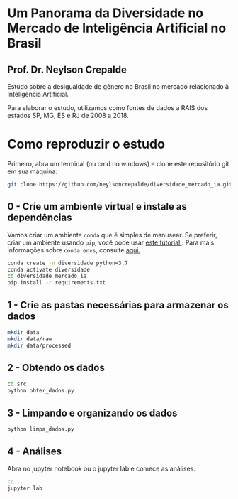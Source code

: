 # Um Panorama da Diversidade no Mercado de Inteligência Artificial no Brasil

## Prof. Dr. Neylson Crepalde

Estudo sobre a desigualdade de gênero no Brasil no mercado relacionado à Inteligência Artificial.

Para elaborar o estudo, utilizamos como fontes de dados a RAIS dos estados SP, MG, ES e RJ de 2008 a 2018.

# Como reproduzir o estudo

Primeiro, abra um terminal (ou cmd no windows) e clone este repositório git em sua máquina:

```bash
git clone https://github.com/neylsoncrepalde/diversidade_mercado_ia.git
```


## 0 - Crie um ambiente virtual e instale as dependências

Vamos criar um ambiente `conda` que é simples de manusear. Se preferir, criar um ambiente usando `pip`, você pode usar [este tutorial.](https://uoa-eresearch.github.io/eresearch-cookbook/recipe/2014/11/26/python-virtual-env/). Para mais informações sobre `conda envs`, consulte [aqui.](https://docs.conda.io/projects/conda/en/latest/user-guide/tasks/manage-environments.html)

```bash
conda create -n diversidade python=3.7
conda activate diversidade
cd diversidade_mercado_ia
pip install -r requirements.txt
```

## 1 - Crie as pastas necessárias para armazenar os dados

```bash
mkdir data
mkdir data/raw
mkdir data/processed
```

## 2 - Obtendo os dados

```bash
cd src
python obter_dados.py
```

## 3 - Limpando e organizando os dados

```bash
python limpa_dados.py
```


## 4 - Análises

Abra no jupyter notebook ou o jupyter lab e comece as análises.

```bash
cd ..
jupyter lab
```
